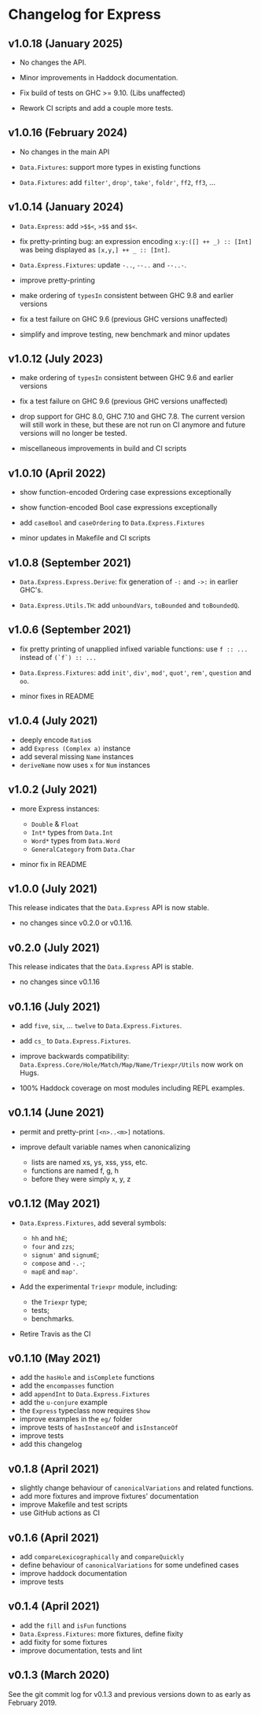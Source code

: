 Changelog for Express
=====================


v1.0.18 (January 2025)
----------------------

* No changes the API.

* Minor improvements in Haddock documentation.

* Fix build of tests on GHC >= 9.10.  (Libs unaffected)

* Rework CI scripts and add a couple more tests.


v1.0.16 (February 2024)
-----------------------

* No changes in the main API

* `Data.Fixtures`: support more types in existing functions

* `Data.Fixtures`: add `filter'`, `drop'`, `take'`, `foldr'`, `ff2`, `ff3`, ...


v1.0.14 (January 2024)
----------------------

* `Data.Express`: add `>$$<`, `>$$` and `$$<`.

* fix pretty-printing bug:
  an expression encoding `x:y:([] ++ _) :: [Int]`
  was being displayed as `[x,y,] ++ _ :: [Int]`.

* `Data.Express.Fixtures`: update `-..`, `--..` and `--..-`.

* improve pretty-printing

* make ordering of `typesIn` consistent between GHC 9.8 and earlier versions

* fix a test failure on GHC 9.6 (previous GHC versions unaffected)

* simplify and improve testing, new benchmark and minor updates


v1.0.12 (July 2023)
-------------------

* make ordering of `typesIn` consistent between GHC 9.6 and earlier versions

* fix a test failure on GHC 9.6 (previous GHC versions unaffected)

* drop support for GHC 8.0, GHC 7.10 and GHC 7.8.
  The current version will still work in these,
  but these are not run on CI anymore
  and future versions will no longer be tested.

* miscellaneous improvements in build and CI scripts


v1.0.10 (April 2022)
--------------------

* show function-encoded Ordering case expressions exceptionally

* show function-encoded Bool case expressions exceptionally

* add `caseBool` and `caseOrdering` to `Data.Express.Fixtures`

* minor updates in Makefile and CI scripts


v1.0.8 (September 2021)
-----------------------

* `Data.Express.Express.Derive`:
  fix generation of `-:` and `->:` in earlier GHC's.

* `Data.Express.Utils.TH`:
  add `unboundVars`, `toBounded` and `toBoundedQ`.


v1.0.6 (September 2021)
-----------------------

* fix pretty printing of unapplied infixed variable functions:
  use `f :: ...`  instead of ``(`f`) :: ...``

* `Data.Express.Fixtures`:
  add `init'`, `div'`, `mod'`, `quot'`, `rem'`, `question` and `oo`.

* minor fixes in README


v1.0.4 (July 2021)
------------------

* deeply encode `Ratio`s
* add `Express (Complex a)` instance
* add several missing `Name` instances
* `deriveName` now uses `x` for `Num` instances


v1.0.2 (July 2021)
------------------

* more Express instances:
	- `Double` & `Float`
	- `Int*` types from `Data.Int`
	- `Word*` types from `Data.Word`
	- `GeneralCategory` from `Data.Char`

* minor fix in README


v1.0.0 (July 2021)
------------------

This release indicates that the `Data.Express` API is now stable.

* no changes since v0.2.0 or v0.1.16.


v0.2.0 (July 2021)
------------------

This release indicates that the `Data.Express` API is stable.

* no changes since v0.1.16


v0.1.16 (July 2021)
-------------------

* add `five`, `six`, ... `twelve` to `Data.Express.Fixtures`.

* add `cs_` to `Data.Express.Fixtures`.

* improve backwards compatibility:
  `Data.Express.Core/Hole/Match/Map/Name/Triexpr/Utils` now work on Hugs.

* 100% Haddock coverage on most modules including REPL examples.


v0.1.14 (June 2021)
-------------------

* permit and pretty-print `[<n>..<m>]` notations.

* improve default variable names when canonicalizing
	- lists are named xs, ys, xss, yss, etc.
	- functions are named f, g, h
	- before they were simply x, y, z


v0.1.12 (May 2021)
------------------

* `Data.Express.Fixtures`, add several symbols:
	- `hh` and `hhE`;
	- `four` and `zzs`;
	- `signum'` and `signumE`;
	- `compose` and `-.-`;
	- `mapE` and `map'`.

* Add the experimental `Triexpr` module, including:
	- the `Triexpr` type;
	- tests;
	- benchmarks.

* Retire Travis as the CI


v0.1.10 (May 2021)
------------------

* add the `hasHole` and `isComplete` functions
* add the `encompasses` function
* add `appendInt` to `Data.Express.Fixtures`
* add the `u-conjure` example
* the `Express` typeclass now requires `Show`
* improve examples in the `eg/` folder
* improve tests of `hasInstanceOf` and `isInstanceOf`
* improve tests
* add this changelog


v0.1.8 (April 2021)
-------------------

* slightly change behaviour of `canonicalVariations` and related functions.
* add more fixtures and improve fixtures' documentation
* improve Makefile and test scripts
* use GitHub actions as CI


v0.1.6 (April 2021)
-------------------

* add `compareLexicographically` and `compareQuickly`
* define behaviour of `canonicalVariations` for some undefined cases
* improve haddock documentation
* improve tests


v0.1.4 (April 2021)
-------------------

* add the `fill` and `isFun` functions
* `Data.Express.Fixtures`: more fixtures, define fixity
* add fixity for some fixtures
* improve documentation, tests and lint


v0.1.3 (March 2020)
-------------------

See the git commit log for v0.1.3 and previous versions
down to as early as February 2019.
